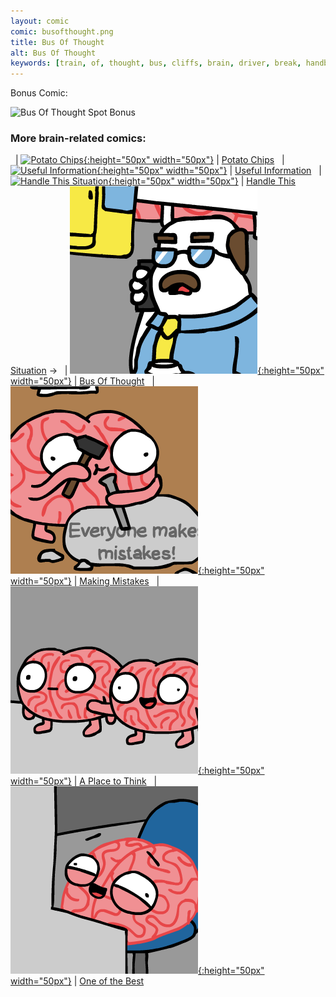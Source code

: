 ```yaml
---
layout: comic
comic: busofthought.png
title: Bus Of Thought
alt: Bus Of Thought
keywords: [train, of, thought, bus, cliffs, brain, driver, break, handbrake]
---
```


Bonus Comic:

![Bus Of Thought Spot Bonus](/images/busofthought_bonus.png)


### More brain-related comics:

&nbsp; | [![Potato Chips](/thumbs/potatochips.png){:height="50px" width="50px"}](https://lolnein.com/2017/06/21/potatochips/) | [Potato Chips](https://lolnein.com/2017/06/21/potatochips/)
&nbsp; | [![Useful Information](/thumbs/usefulinformation.png){:height="50px" width="50px"}](https://lolnein.com/2017/07/18/usefulinformation/) | [Useful Information](https://lolnein.com/2017/07/18/usefulinformation/)
&nbsp; | [![Handle This Situation](/thumbs/handlethissituation.png){:height="50px" width="50px"}](https://lolnein.com/2019/04/25/handlethissituation/) | [Handle This Situation](https://lolnein.com/2019/04/25/handlethissituation/)
&rarr; &nbsp; | [![Bus Of Thought](/thumbs/busofthought.png){:height="50px" width="50px"}](https://lolnein.com/2019/09/05/busofthought/) | [Bus Of Thought](https://lolnein.com/2019/09/05/busofthought/)
&nbsp; | [![Making Mistakes](/thumbs/makingmistakes.png){:height="50px" width="50px"}](https://lolnein.com/2020/01/17/makingmistakes/) | [Making Mistakes](https://lolnein.com/2020/01/17/makingmistakes/)
&nbsp; | [![A Place to Think](/thumbs/aplacetothink.png){:height="50px" width="50px"}](https://lolnein.com/2020/01/30/aplacetothink/) | [A Place to Think](https://lolnein.com/2020/01/30/aplacetothink/)
&nbsp; | [![One of the Best](/thumbs/oneofthebest.png){:height="50px" width="50px"}](https://lolnein.com/2020/04/15/oneofthebest/) | [One of the Best](https://lolnein.com/2020/04/15/oneofthebest/)
